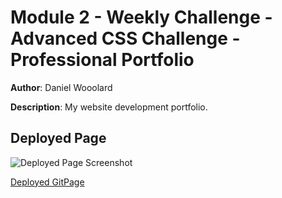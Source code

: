 # Module 2 - Weekly Challenge - Advanced CSS Challenge - Professional Portfolio

**Author**: Daniel Wooolard



**Description**: My website development portfolio.
## Deployed Page
![Deployed Page Screenshot]()

[Deployed GitPage](LinkTO)

